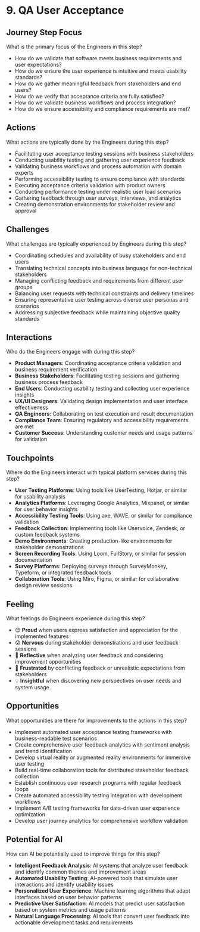 # 9. QA User Acceptance

## Journey Step Focus

What is the primary focus of the Engineers in this step?

- How do we validate that software meets business requirements and user expectations?
- How do we ensure the user experience is intuitive and meets usability standards?
- How do we gather meaningful feedback from stakeholders and end users?
- How do we verify that acceptance criteria are fully satisfied?
- How do we validate business workflows and process integration?
- How do we ensure accessibility and compliance requirements are met?

## Actions

What actions are typically done by the Engineers during this step?

- Facilitating user acceptance testing sessions with business stakeholders
- Conducting usability testing and gathering user experience feedback
- Validating business workflows and process automation with domain experts
- Performing accessibility testing to ensure compliance with standards
- Executing acceptance criteria validation with product owners
- Conducting performance testing under realistic user load scenarios
- Gathering feedback through user surveys, interviews, and analytics
- Creating demonstration environments for stakeholder review and approval

## Challenges

What challenges are typically experienced by Engineers during this step?

- Coordinating schedules and availability of busy stakeholders and end users
- Translating technical concepts into business language for non-technical stakeholders
- Managing conflicting feedback and requirements from different user groups
- Balancing user requests with technical constraints and delivery timelines
- Ensuring representative user testing across diverse user personas and scenarios
- Addressing subjective feedback while maintaining objective quality standards

## Interactions

Who do the Engineers engage with during this step?

- **Product Managers**: Coordinating acceptance criteria validation and business requirement verification
- **Business Stakeholders**: Facilitating testing sessions and gathering business process feedback
- **End Users**: Conducting usability testing and collecting user experience insights
- **UX/UI Designers**: Validating design implementation and user interface effectiveness
- **QA Engineers**: Collaborating on test execution and result documentation
- **Compliance Team**: Ensuring regulatory and accessibility requirements are met
- **Customer Success**: Understanding customer needs and usage patterns for validation

## Touchpoints

Where do the Engineers interact with typical platform services during this step?

- **User Testing Platforms**: Using tools like UserTesting, Hotjar, or similar for usability analysis
- **Analytics Platforms**: Leveraging Google Analytics, Mixpanel, or similar for user behavior insights
- **Accessibility Testing Tools**: Using axe, WAVE, or similar for compliance validation
- **Feedback Collection**: Implementing tools like Uservoice, Zendesk, or custom feedback systems
- **Demo Environments**: Creating production-like environments for stakeholder demonstrations
- **Screen Recording Tools**: Using Loom, FullStory, or similar for session documentation
- **Survey Platforms**: Deploying surveys through SurveyMonkey, Typeform, or integrated feedback tools
- **Collaboration Tools**: Using Miro, Figma, or similar for collaborative design review sessions

## Feeling

What feelings do Engineers experience during this step?

- 😊 **Proud** when users express satisfaction and appreciation for the implemented features
- 😰 **Nervous** during stakeholder demonstrations and user feedback sessions
- 🤔 **Reflective** when analyzing user feedback and considering improvement opportunities
- 😤 **Frustrated** by conflicting feedback or unrealistic expectations from stakeholders
- 💡 **Insightful** when discovering new perspectives on user needs and system usage

## Opportunities

What opportunities are there for improvements to the actions in this step?

- Implement automated user acceptance testing frameworks with business-readable test scenarios
- Create comprehensive user feedback analytics with sentiment analysis and trend identification
- Develop virtual reality or augmented reality environments for immersive user testing
- Build real-time collaboration tools for distributed stakeholder feedback collection
- Establish continuous user research programs with regular feedback loops
- Create automated accessibility testing integration with development workflows
- Implement A/B testing frameworks for data-driven user experience optimization
- Develop user journey analytics for comprehensive workflow validation

## Potential for AI

How can AI be potentially used to improve things for this step?

- **Intelligent Feedback Analysis**: AI systems that analyze user feedback and identify common themes and improvement areas
- **Automated Usability Testing**: AI-powered tools that simulate user interactions and identify usability issues
- **Personalized User Experience**: Machine learning algorithms that adapt interfaces based on user behavior patterns
- **Predictive User Satisfaction**: AI models that predict user satisfaction based on system metrics and usage patterns
- **Natural Language Processing**: AI tools that convert user feedback into actionable development tasks and requirements
